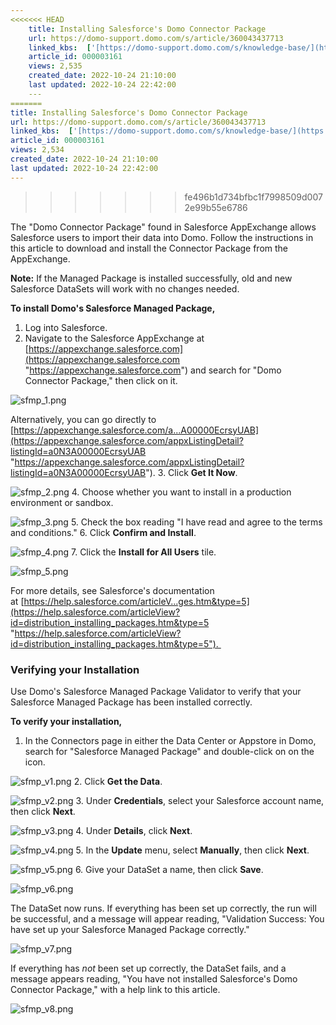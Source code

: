 ```yaml
---
<<<<<<< HEAD
    title: Installing Salesforce's Domo Connector Package
    url: https://domo-support.domo.com/s/article/360043437713
    linked_kbs:  ['[https://domo-support.domo.com/s/knowledge-base/](https://domo-support.domo.com/s/knowledge-base/)', '[https://domo-support.domo.com/s/](https://domo-support.domo.com/s/)', '[https://domo-support.domo.com/s/topic/0TO5w000000ZammGAC](https://domo-support.domo.com/s/topic/0TO5w000000ZammGAC)', '[https://domo-support.domo.com/s/topic/0TO5w000000ZanzGAC](https://domo-support.domo.com/s/topic/0TO5w000000ZanzGAC)', '[https://domo-support.domo.com/s/article/360043437713](https://domo-support.domo.com/s/article/360043437713)', '[https://domo-support.domo.com/s/topic/0TO5w000000ZanzGAC/other-connection-methods](https://domo-support.domo.com/s/topic/0TO5w000000ZanzGAC/other-connection-methods)', '[https://domo-support.domo.com/s/article/360043429933](https://domo-support.domo.com/s/article/360043429933)', '[https://domo-support.domo.com/s/article/360043429953](https://domo-support.domo.com/s/article/360043429953)', '[https://domo-support.domo.com/s/article/360042925494](https://domo-support.domo.com/s/article/360042925494)', '[https://domo-support.domo.com/s/article/360043429913](https://domo-support.domo.com/s/article/360043429913)', '[https://domo-support.domo.com/s/article/4408174643607](https://domo-support.domo.com/s/article/4408174643607)', '[https://domo-support.domo.com/s/login/](https://domo-support.domo.com/s/login/)']
    article_id: 000003161
    views: 2,535
    created_date: 2022-10-24 21:10:00
    last updated: 2022-10-24 22:42:00
    ---
=======
title: Installing Salesforce's Domo Connector Package
url: https://domo-support.domo.com/s/article/360043437713
linked_kbs:  ['[https://domo-support.domo.com/s/knowledge-base/](https://domo-support.domo.com/s/knowledge-base/)', '[https://domo-support.domo.com/s/](https://domo-support.domo.com/s/)', '[https://domo-support.domo.com/s/topic/0TO5w000000ZammGAC](https://domo-support.domo.com/s/topic/0TO5w000000ZammGAC)', '[https://domo-support.domo.com/s/topic/0TO5w000000ZanzGAC](https://domo-support.domo.com/s/topic/0TO5w000000ZanzGAC)', '[https://domo-support.domo.com/s/article/360043437713](https://domo-support.domo.com/s/article/360043437713)', '[https://domo-support.domo.com/s/topic/0TO5w000000ZanzGAC/other-connection-methods](https://domo-support.domo.com/s/topic/0TO5w000000ZanzGAC/other-connection-methods)', '[https://domo-support.domo.com/s/article/360043429933](https://domo-support.domo.com/s/article/360043429933)', '[https://domo-support.domo.com/s/article/360043429953](https://domo-support.domo.com/s/article/360043429953)', '[https://domo-support.domo.com/s/article/360042925494](https://domo-support.domo.com/s/article/360042925494)', '[https://domo-support.domo.com/s/article/360043429913](https://domo-support.domo.com/s/article/360043429913)', '[https://domo-support.domo.com/s/article/4408174643607](https://domo-support.domo.com/s/article/4408174643607)', '[https://domo-support.domo.com/s/login/](https://domo-support.domo.com/s/login/)']
article_id: 000003161
views: 2,534
created_date: 2022-10-24 21:10:00
last updated: 2022-10-24 22:42:00
---
```

>>>>>>> fe496b1d734bfbc1f7998509d0072e99b55e6786



The "Domo Connector Package" found in Salesforce AppExchange allows Salesforce users to import their data into Domo. Follow the instructions in this article to download and install the Connector Package from the AppExchange.




 

**Note:** If the Managed Package is installed successfully, old and new Salesforce DataSets will work with no changes needed.



**To install Domo's Salesforce Managed Package,**


1. Log into Salesforce.
2. Navigate to the Salesforce AppExchange at [https://appexchange.salesforce.com](https://appexchange.salesforce.com "https://appexchange.salesforce.com") and search for "Domo Connector Package," then click on it.   
   
![sfmp_1.png](sfmp_1.png)  
   
 Alternatively, you can go directly to [https://appexchange.salesforce.com/a...A00000EcrsyUAB](https://appexchange.salesforce.com/appxListingDetail?listingId=a0N3A00000EcrsyUAB "https://appexchange.salesforce.com/appxListingDetail?listingId=a0N3A00000EcrsyUAB").
3. Click **Get It Now**.  
   
![sfmp_2.png](sfmp_2.png)
4. Choose whether you want to install in a production environment or sandbox.  
   
![sfmp_3.png](sfmp_3.png)
5. Check the box reading "I have read and agree to the terms and conditions."
6. Click **Confirm and Install**.    
   
![sfmp_4.png](sfmp_4.png)
7. Click the **Install for All Users** tile.  
   
![sfmp_5.png](sfmp_5.png)


For more details, see Salesforce's documentation at [https://help.salesforce.com/articleV...ges.htm&type=5](https://help.salesforce.com/articleView?id=distribution_installing_packages.htm&type=5 "https://help.salesforce.com/articleView?id=distribution_installing_packages.htm&type=5"). 


### Verifying your Installation


Use Domo's Salesforce Managed Package Validator to verify that your Salesforce Managed Package has been installed correctly.


**To verify your installation,**


1. In the Connectors page in either the Data Center or Appstore in Domo, search for "Salesforce Managed Package" and double-click on on the icon.  
   
![sfmp_v1.png](sfmp_v1.png)
2. Click **Get the Data**.  
   
![sfmp_v2.png](sfmp_v2.png)
3. Under **Credentials**, select your Salesforce account name, then click **Next**.  
   
![sfmp_v3.png](sfmp_v3.png)
4. Under **Details**, click **Next**.  
   
![sfmp_v4.png](sfmp_v4.png)
5. In the **Update** menu, select **Manually**, then click **Next**.  
   
![sfmp_v5.png](sfmp_v5.png)
6. Give your DataSet a name, then click **Save**.  
   
![sfmp_v6.png](sfmp_v6.png)


The DataSet now runs. If everything has been set up correctly, the run will be successful, and a message will appear reading, "Validation Success: You have set up your Salesforce Managed Package correctly." 


![sfmp_v7.png](sfmp_v7.png)


If everything has *not* been set up correctly, the DataSet fails, and a message appears reading, "You have not installed Salesforce's Domo Connector Package," with a help link to this article. 


![sfmp_v8.png](sfmp_v8.png)

